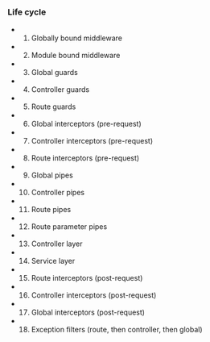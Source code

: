 ### Life cycle

- 1. Globally bound middleware
- 2. Module bound middleware
- 3. Global guards
- 4. Controller guards
- 5. Route guards
- 6. Global interceptors (pre-request)
- 7. Controller interceptors (pre-request)
- 8. Route interceptors (pre-request)
- 9. Global pipes
- 10. Controller pipes
- 11. Route pipes
- 12. Route parameter pipes
- 13. Controller layer
- 14. Service layer
- 15. Route interceptors (post-request)
- 16. Controller interceptors (post-request)
- 17. Global interceptors (post-request)
- 18. Exception filters (route, then controller, then global)
